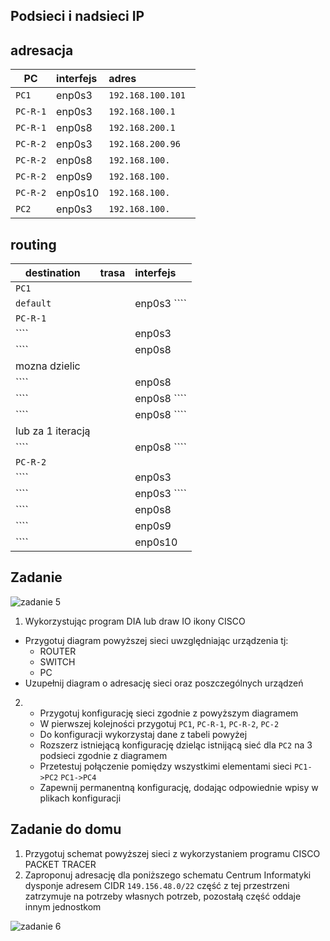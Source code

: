 Podsieci i nadsieci IP
----------------------

adresacja
-----------------------------------------------------
| PC     |  interfejs   | adres  |
| --------- |:-------------| :---------------| 
| ``PC1``   | enp0s3 |  ``192.168.100.101 `` |
| ``PC-R-1``| enp0s3 | ``192.168.100.1 ``    |
| ``PC-R-1``| enp0s8 |  ``192.168.200.1``   |
| ``PC-R-2``| enp0s3 |   ``192.168.200.96``   |
| ``PC-R-2``| enp0s8  | ``192.168.100. ``    |
| ``PC-R-2``| enp0s9  | ``192.168.100. ``    |
| ``PC-R-2``| enp0s10 | ``192.168.100. ``    |
| ``PC2``   | enp0s3  | ``192.168.100. ``    |

routing
-------

| destination | trasa | interfejs  |
| --------- |:-------------| :---------------| 
| ``PC1``     |  | |
| ``default`` |  | enp0s3 ```` |
| ``PC-R-1``  |  |        |
| ```` |  | enp0s3 |
| ```` |  | enp0s8 |
| mozna dzielic   |  |  |
| ````  |  | enp0s8  |
| ```` |  | enp0s8  ```` |
| ```` |  | enp0s8 ```` |
| lub za 1 iteracją   |  |  |
| ````   |  | enp0s8 ````|
| ``PC-R-2``  |  |        |
| ```` |  | enp0s3 |
| ```` |  | enp0s3 ```` |
| ````  |   | enp0s8 |
| ```` |  | enp0s9 |
| ```` |  | enp0s10 |


Zadanie
------------

![zadanie 5](over_network.svg)

1. Wykorzystując program DIA lub draw IO ikony CISCO
  * Przygotuj diagram powyższej sieci uwzględniając urządzenia tj:
    * ROUTER
    * SWITCH
    * PC
  * Uzupełnij diagram o adresację sieci oraz poszczególnych urządzeń
  
2.
   * Przygotuj konfigurację sieci zgodnie z powyższym diagramem
   * W pierwszej kolejności przygotuj ``PC1``, ``PC-R-1``, ``PC-R-2``, ``PC-2``
   * Do konfiguracji wykorzystaj dane z tabeli powyżej
   * Rozszerz istniejącą konfigurację dzieląc istnijącą sieć dla ``PC2`` na 3 podsieci zgodnie z diagramem
   * Przetestuj połączenie pomiędzy wszystkimi elementami sieci ``PC1->PC2`` ``PC1->PC4``
   * Zapewnij permanentną konfigurację, dodając odpowiednie wpisy w plikach konfiguracji


Zadanie do domu
---------------
1. Przygotuj schemat powyższej sieci z wykorzystaniem programu CISCO PACKET TRACER
2. Zaproponuj adresację dla poniższego schematu
   Centrum Informatyki dysponje adresem CIDR ``149.156.48.0/22`` część z tej przestrzeni zatrzymuje na potrzeby własnych potrzeb, pozostałą część oddaje innym jednostkom

  ![zadanie 6](campus-network.svg)
